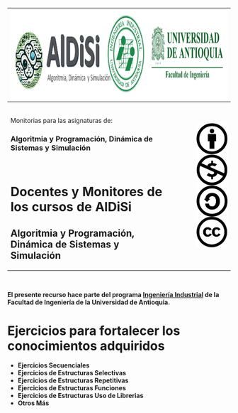 <div>
    <table>
    <thead>
    <tr>
        <th colspan="2">
            <img alt="II" height="200px" src="https://raw.githubusercontent.com/juliancastillo-udea/AlDiSi/main/images/Logo%20AlDiSi_Horizontal%20UdeA%20II.png" hspace="0px" vspace="0px">
        </th>
    </tr>
    </thead>
    <tbody>
    <tr>
        <td>
            <br>
            <p>Monitorias para las asignaturas de:<br>
            <h3>Algoritmia y Programación, Dinámica de Sistemas y Simulación<br></h3></p><br>
            <h1>Docentes y Monitores de los cursos de AlDiSi</h1>
            <h2>Algoritmia y Programación, Dinámica de Sistemas y Simulación</h2>
        </td>
        <td>
            <img alt="CC" height="70px" src="https://raw.githubusercontent.com/juliancastillo-udea/2024-1-ProgramacionPosgrados/main/images/by.xlarge.png" align="right" hspace="0px" vspace="0px">
            <img alt="Attribution" height="70px" src="https://raw.githubusercontent.com/juliancastillo-udea/2024-1-ProgramacionPosgrados/main/images/nc.xlarge.png" align="right" hspace="0px" vspace="0px">
            <img alt="NC" height="70px" src="https://raw.githubusercontent.com/juliancastillo-udea/2024-1-ProgramacionPosgrados/main/images/sa.xlarge.png" align="right" hspace="0px" vspace="0px">
            <img alt="SA" height="70px" src="https://raw.githubusercontent.com/juliancastillo-udea/2024-1-ProgramacionPosgrados/main/images/cc-icons.png" align="right" hspace="0px" vspace="0px">
        </td>
    </tr>
    </tbody>
    </table>
</div>

<br>

**El presente recurso hace parte del programa [Ingeniería Industrial](https://www.udea.edu.co/wps/portal/udea/web/inicio/unidades-academicas/ingenieria/estudiar-facultad/pregrados/ingenieria-industrial) de la Facultad de Ingeniería de la Universidad de Antioquia.**

# **Ejercicios para fortalecer los conocimientos adquiridos**
*   **Ejercicios Secuenciales**
*   **Ejercicios de Estructuras Selectivas**
*   **Ejercicios de Estructuras Repetitivas**
*   **Ejercicios de Estructuras Funciones**
*   **Ejercicios de Estructuras Uso de Librerias**
*   **Otros Más**
